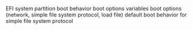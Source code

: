 EFI system partition
boot behavior
boot options variables
boot options (network, simple file system protocol, load file)
default boot behavior for simple file system protocol